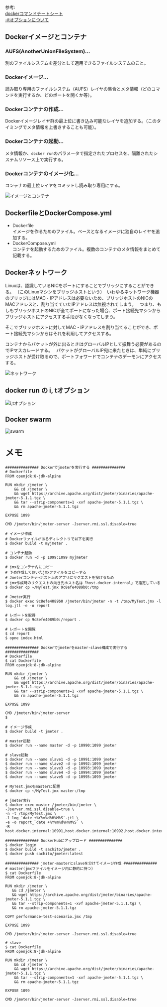 参考:  
[dockerコマンドチートシート](https://qiita.com/voluntas/items/68c1fd04dd3d507d4083)  
[-itオプションについて](https://teratail.com/questions/19477)
## Dockerイメージとコンテナ

### AUFS(AnotherUnionFileSystem)... 
別のファイルシステムを差分として適用できるファイルシステムのこと。  

### Dockerイメージ... 
読み取り専用のファイルシステム（AUFS）レイヤの集合とメタ情報（どのコマンドを実行するか、どのポートを開くか等）。  

### Dockerコンテナの作成... 
Dockerイメージレイヤ群の最上位に書き込み可能なレイヤを追加する。（このタイミングでメタ情報を上書きすることも可能）。  

### Dockerコンテナの起動... 
メタ情報か、`docker run`のパラメータで指定されたプロセスを、隔離されたシステムリソース上で実行する。  

### Dockerコンテナのイメージ化... 
コンテナの最上位レイヤをコミットし読み取り専用にする。


![イメージとコンテナ](/picture/Docker.png "イメージとコンテナ")
  
## DockerfileとDockerCompose.yml
- Dockerfile  
イメージを作るためのファイル。ベースとなるイメージに独自のレイヤを追加する。  
- DockerCompose.yml  
コンテナを起動するためのファイル。複数のコンテナのメタ情報をまとめて記載する。  

## Dockerネットワーク

Linuxは、認識しているNICをポートにすることでブリッジにすることができる。 （このLinuxマシンをブリッジホストという） 
いわゆるネットワーク機器のブリッジにはMAC・IPアドレスは必要ないため、ブリッジホストのNICのMACアドレスと、割り当てていたIPアドレスは無視されてしまう。  
つまり、もしもブリッジホストのNICが全てポートになった場合、ポート接続先マシンからブリッジホストにアクセスする手段がなくなってしまう。  
  
そこでブリッジホストに対してMAC・IPアドレスを割り当てることができ、ポート接続先マシンからはそれを利用してアクセスする。  
  
コンテナからパケットが外に出るときはグローバルIPとして振舞う必要があるのでIPマスカレードする。  
パケットがグローバルIP宛に来たときは、単純にブリッジホストが受け取るので、ポートフォワードでコンテナのデーモンにアクセスする。  


![ネットワーク](/picture/Docker2.png "ネットワーク")


## docker run の i, tオプション

![i,tオプション](/picture/Docker3.png "i,tオプション")


## Docker swarm

![swarm](/picture/Docker4.png "swarm")


# メモ
```
############### Dockerでjmeterを実行する ###############
# Dockerfile
FROM openjdk:8-jdk-alpine

RUN mkdir /jmeter \
    && cd /jmeter \
    && wget https://archive.apache.org/dist/jmeter/binaries/apache-jmeter-5.1.1.tgz \
    && tar --strip-components=1 -xvf apache-jmeter-5.1.1.tgz \
    && rm apache-jmeter-5.1.1.tgz

EXPOSE 1099

CMD /jmeter/bin/jmeter-server -Jserver.rmi.ssl.disable=true

# イメージ作成
# Dockerファイルがあるディレクトリで以下を実行
$ docker build -t myjmeter .

# コンテナ起動
$ docker run -d -p 1099:1099 myjmeter

# jmxをコンテナ内にコピー
# 予め作成しておいたjmxファイルをコピーする
# Jmeterコンテナ→ホスト上のアプリにリクエストを投げるため
# jmx作成時のリクエストの向き先ホスト名は「host.docker.internal」で指定している
$ docker cp ~/MyTest.jmx 9c8efe4089b0:/tmp

# Jmeter実行
$ docker exec 9c8efe4089b0 /jmeter/bin/jmeter -n -t /tmp/MyTest.jmx -l log.jtl -e -o report

# レポートを取得
$ docker cp 9c8efe4089b0:/report .

# レポートを閲覧
$ cd report
$ opne index.html
```
```
############### Dockerでjmeterをmaster-slave構成で実行する ###############
# Dockerfile
$ cat Dockerfile 
FROM openjdk:8-jdk-alpine

RUN mkdir /jmeter \
    && cd /jmeter \
    && wget https://archive.apache.org/dist/jmeter/binaries/apache-jmeter-5.1.1.tgz \
    && tar --strip-components=1 -xvf apache-jmeter-5.1.1.tgz \
    && rm apache-jmeter-5.1.1.tgz

EXPOSE 1099

CMD /jmeter/bin/jmeter-server
$

# イメージ作成
$ docker build -t jmeter .

# master起動
$ docker run --name master -d -p 10990:1099 jmeter

# slave起動
$ docker run --name slave1 -d -p 10991:1099 jmeter
$ docker run --name slave2 -d -p 10992:1099 jmeter
$ docker run --name slave3 -d -p 10993:1099 jmeter
$ docker run --name slave4 -d -p 10994:1099 jmeter
$ docker run --name slave5 -d -p 10995:1099 jmeter

# MyTest.jmxをmasterに配置
$ docker cp ~/MyTest.jmx master:/tmp

# jmeter実行
$ docker exec master /jmeter/bin/jmeter \
-Jserver.rmi.ssl.disable=true \
-n -t /tmp/MyTest.jmx \
-l log_`date +%Y%m%d%H%M%S`.jtl \
-e -o report_`date +%Y%m%d%H%M%S` \
-R host.docker.internal:10991,host.docker.internal:10992,host.docker.internal:10993,host.docker.internal:10994,host.docker.internal:10995
```
```
############### DockerHubにアップロード ###############
$ docker login
$ docker build -t sachito/jmeter .
$ docker push sachito/jmeter:latest
```
```
############### jmeter-masterとslaveを分けてイメージ作成 ###############
# master(jmxファイルをイメージ内に静的に持つ)
$ cat Dockerfile 
FROM openjdk:8-jdk-alpine

RUN mkdir /jmeter \
   && cd /jmeter \
   && wget https://archive.apache.org/dist/jmeter/binaries/apache-jmeter-5.1.1.tgz \
   && tar --strip-components=1 -xvf apache-jmeter-5.1.1.tgz \
   && rm apache-jmeter-5.1.1.tgz

COPY performance-test-scenario.jmx /tmp

EXPOSE 1099

CMD /jmeter/bin/jmeter-server -Jserver.rmi.ssl.disable=true

# slave
$ cat Dockerfile 
FROM openjdk:8-jdk-alpine

RUN mkdir /jmeter \
    && cd /jmeter \
    && wget https://archive.apache.org/dist/jmeter/binaries/apache-jmeter-5.1.1.tgz \
    && tar --strip-components=1 -xvf apache-jmeter-5.1.1.tgz \
    && rm apache-jmeter-5.1.1.tgz

EXPOSE 1099

CMD /jmeter/bin/jmeter-server -Jserver.rmi.ssl.disable=true
```
